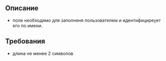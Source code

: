 ## Описание
- поле необходимо для заполненя пользователем и идентифициреует его по имени.
## Требования
- длина не менее 2 символов
